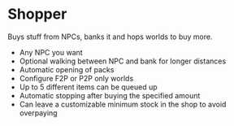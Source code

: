 # Shopper

Buys stuff from NPCs, banks it and hops worlds to buy more.

* Any NPC you want
* Optional walking between NPC and bank for longer distances
* Automatic opening of packs
* Configure F2P or P2P only worlds
* Up to 5 different items can be queued up
* Automatic stopping after buying the specified amount
* Can leave a customizable minimum stock in the shop to avoid overpaying